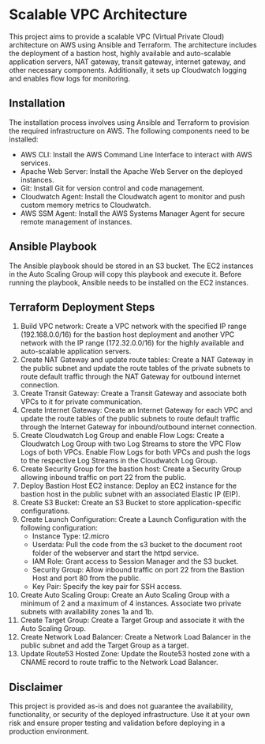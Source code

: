 # Scalable VPC Architecture

This project aims to provide a scalable VPC (Virtual Private Cloud) architecture on AWS using Ansible and Terraform. The architecture includes the deployment of a bastion host, highly available and auto-scalable application servers, NAT gateway, transit gateway, internet gateway, and other necessary components. Additionally, it sets up Cloudwatch logging and enables flow logs for monitoring.

## Installation

The installation process involves using Ansible and Terraform to provision the required infrastructure on AWS. The following components need to be installed:

- AWS CLI: Install the AWS Command Line Interface to interact with AWS services.
- Apache Web Server: Install the Apache Web Server on the deployed instances.
- Git: Install Git for version control and code management.
- Cloudwatch Agent: Install the Cloudwatch agent to monitor and push custom memory metrics to Cloudwatch.
- AWS SSM Agent: Install the AWS Systems Manager Agent for secure remote management of instances.

## Ansible Playbook

The Ansible playbook should be stored in an S3 bucket. The EC2 instances in the Auto Scaling Group will copy this playbook and execute it. Before running the playbook, Ansible needs to be installed on the EC2 instances.

## Terraform Deployment Steps

1. Build VPC network: Create a VPC network with the specified IP range (192.168.0.0/16) for the bastion host deployment and another VPC network with the IP range (172.32.0.0/16) for the highly available and auto-scalable application servers.
2. Create NAT Gateway and update route tables: Create a NAT Gateway in the public subnet and update the route tables of the private subnets to route default traffic through the NAT Gateway for outbound internet connection.
3. Create Transit Gateway: Create a Transit Gateway and associate both VPCs to it for private communication.
4. Create Internet Gateway: Create an Internet Gateway for each VPC and update the route tables of the public subnets to route default traffic through the Internet Gateway for inbound/outbound internet connection.
5. Create Cloudwatch Log Group and enable Flow Logs: Create a Cloudwatch Log Group with two Log Streams to store the VPC Flow Logs of both VPCs. Enable Flow Logs for both VPCs and push the logs to the respective Log Streams in the Cloudwatch Log Group.
6. Create Security Group for the bastion host: Create a Security Group allowing inbound traffic on port 22 from the public.
7. Deploy Bastion Host EC2 instance: Deploy an EC2 instance for the bastion host in the public subnet with an associated Elastic IP (EIP).
8. Create S3 Bucket: Create an S3 Bucket to store application-specific configurations.
9. Create Launch Configuration: Create a Launch Configuration with the following configuration: 
   - Instance Type: t2.micro
   - Userdata: Pull the code from the s3 bucket to the document root folder of the webserver and start the httpd service.
   - IAM Role: Grant access to Session Manager and the S3 bucket.
   - Security Group: Allow inbound traffic on port 22 from the Bastion Host and port 80 from the public.
   - Key Pair: Specify the key pair for SSH access.
10. Create Auto Scaling Group: Create an Auto Scaling Group with a minimum of 2 and a maximum of 4 instances. Associate two private subnets with availability zones 1a and 1b.
11. Create Target Group: Create a Target Group and associate it with the Auto Scaling Group.
12. Create Network Load Balancer: Create a Network Load Balancer in the public subnet and add the Target Group as a target.
13. Update Route53 Hosted Zone: Update the Route53 hosted zone with a CNAME record to route traffic to the Network Load Balancer.

## Disclaimer

This project is provided as-is and does not guarantee the availability, functionality, or security of the deployed infrastructure. Use it at your own risk and ensure proper testing and validation before deploying in a production environment.
